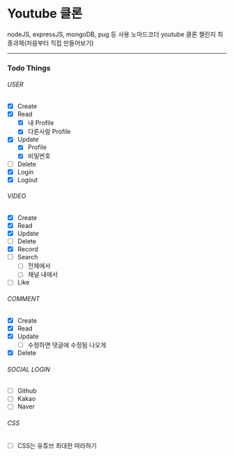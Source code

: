 # Youtube 클론

nodeJS, expressJS, mongoDB, pug 등 사용
노마드코더 youtube 클론 챌린지 최종과제(처음부터 직접 만들어보기)

---

### Todo Things

###### USER

- [x] Create
- [x] Read
  - [x] 내 Profile
  - [x] 다른사람 Profile
- [x] Update
  - [x] Profile
  - [x] 비밀번호
- [ ] Delete
- [x] Login
- [x] Logout

###### VIDEO

- [x] Create
- [x] Read
- [x] Update
- [ ] Delete
- [x] Record
- [ ] Search
  - [ ] 전체에서
  - [ ] 채널 내에서
- [ ] Like

###### COMMENT

- [x] Create
- [x] Read
- [x] Update
  - [ ] 수정하면 댓글에 수정됨 나오게
- [x] Delete

###### SOCIAL LOGIN

- [ ] Github
- [ ] Kakao
- [ ] Naver

###### CSS

- [ ] CSS는 유튜브 최대한 따라하기
